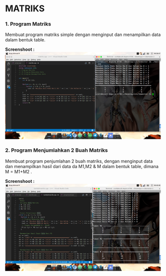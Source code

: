 <h1>MATRIKS</h1>
<h3>1. Program Matriks </h3>
<p>Membuat program matriks simple dengan menginput dan menampilkan data dalam bentuk table.</p>
<b>Screenshoot :</b>
<img src="https://github.com/acepahmad/tugas-algoritma-dan-pemrograman/blob/master/Semester%202/Minggu%20Ke%208/img/matriks.png" />
<br>
<h3>2. Program Menjumlahkan 2 Buah Matriks </h3>
<p>Membuat program penjumlahan 2 buah matriks, dengan menginput data dan menampilkan hasil dari data da M1,M2 & M dalam bentuk table, dimana M = M1+M2 .</p>
<b>Screenshoot :</b>
<img src="https://github.com/acepahmad/tugas-algoritma-dan-pemrograman/blob/master/Semester%202/Minggu%20Ke%208/img/tambahmatrik.png" />

